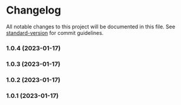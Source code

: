 # Changelog

All notable changes to this project will be documented in this file. See [standard-version](https://github.com/conventional-changelog/standard-version) for commit guidelines.

### 1.0.4 (2023-01-17)

### 1.0.3 (2023-01-17)

### 1.0.2 (2023-01-17)

### 1.0.1 (2023-01-17)
